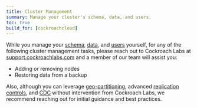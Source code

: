 ```yaml
---
title: Cluster Management
summary: Manage your cluster's schema, data, and users.
toc: true
build_for: [cockroachcloud]
---
```


While you manage your [schema](learn-cockroachdb-sql.html), [data](migration-overview.html), and [users](managed-user-management.html) yourself, for any of the following cluster management tasks, please reach out to Cockroach Labs at [support.cockroachlabs.com](https://support.cockroachlabs.com) and a member of our team will assist you:

- Adding or removing nodes
- Restoring data from a backup

Also, although you can leverage [geo-partitioning](partitioning.html), advanced [replication controls](configure-replication-zones.html), and [CDC](change-data-capture.html) without intervention from Cockroach Labs, we recommend reaching out for initial guidance and best practices.
